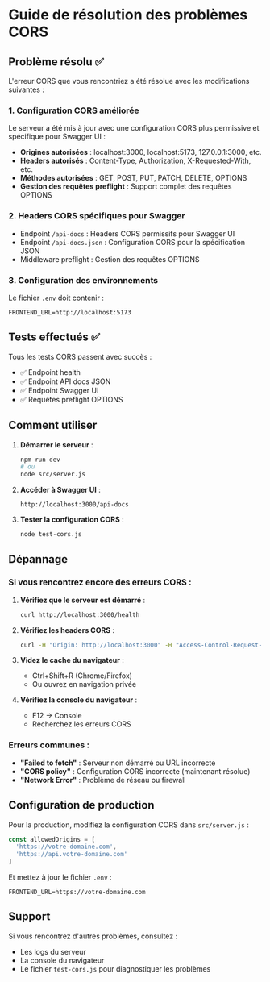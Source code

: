 # Guide de résolution des problèmes CORS

## Problème résolu ✅

L'erreur CORS que vous rencontriez a été résolue avec les modifications suivantes :

### 1. Configuration CORS améliorée

Le serveur a été mis à jour avec une configuration CORS plus permissive et spécifique pour Swagger UI :

- **Origines autorisées** : localhost:3000, localhost:5173, 127.0.0.1:3000, etc.
- **Headers autorisés** : Content-Type, Authorization, X-Requested-With, etc.
- **Méthodes autorisées** : GET, POST, PUT, PATCH, DELETE, OPTIONS
- **Gestion des requêtes preflight** : Support complet des requêtes OPTIONS

### 2. Headers CORS spécifiques pour Swagger

- Endpoint `/api-docs` : Headers CORS permissifs pour Swagger UI
- Endpoint `/api-docs.json` : Configuration CORS pour la spécification JSON
- Middleware preflight : Gestion des requêtes OPTIONS

### 3. Configuration des environnements

Le fichier `.env` doit contenir :
```env
FRONTEND_URL=http://localhost:5173
```

## Tests effectués ✅

Tous les tests CORS passent avec succès :
- ✅ Endpoint health
- ✅ Endpoint API docs JSON  
- ✅ Endpoint Swagger UI
- ✅ Requêtes preflight OPTIONS

## Comment utiliser

1. **Démarrer le serveur** :
   ```bash
   npm run dev
   # ou
   node src/server.js
   ```

2. **Accéder à Swagger UI** :
   ```
   http://localhost:3000/api-docs
   ```

3. **Tester la configuration CORS** :
   ```bash
   node test-cors.js
   ```

## Dépannage

### Si vous rencontrez encore des erreurs CORS :

1. **Vérifiez que le serveur est démarré** :
   ```bash
   curl http://localhost:3000/health
   ```

2. **Vérifiez les headers CORS** :
   ```bash
   curl -H "Origin: http://localhost:3000" -H "Access-Control-Request-Method: GET" -H "Access-Control-Request-Headers: Content-Type" -X OPTIONS http://localhost:3000/api/forms
   ```

3. **Videz le cache du navigateur** :
   - Ctrl+Shift+R (Chrome/Firefox)
   - Ou ouvrez en navigation privée

4. **Vérifiez la console du navigateur** :
   - F12 → Console
   - Recherchez les erreurs CORS

### Erreurs communes :

- **"Failed to fetch"** : Serveur non démarré ou URL incorrecte
- **"CORS policy"** : Configuration CORS incorrecte (maintenant résolue)
- **"Network Error"** : Problème de réseau ou firewall

## Configuration de production

Pour la production, modifiez la configuration CORS dans `src/server.js` :

```javascript
const allowedOrigins = [
  'https://votre-domaine.com',
  'https://api.votre-domaine.com'
]
```

Et mettez à jour le fichier `.env` :
```env
FRONTEND_URL=https://votre-domaine.com
```

## Support

Si vous rencontrez d'autres problèmes, consultez :
- Les logs du serveur
- La console du navigateur
- Le fichier `test-cors.js` pour diagnostiquer les problèmes

